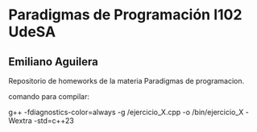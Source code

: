 # Paradigmas de Programación I102 UdeSA
## Emiliano Aguilera
Repositorio de homeworks de la materia Paradigmas de programacion.


comando para compilar:

g++ -fdiagnostics-color=always -g /ejercicio_X.cpp -o /bin/ejercicio_X -Wextra -std=c++23

